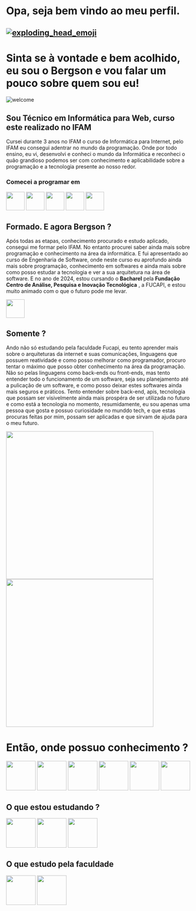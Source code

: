 # Opa, seja bem vindo ao meu perfil. 

## [![exploding_head_emoji](https://cdn3.emoji.gg/emojis/1396-exploding-head-emoji.gif)](https://emoji.gg/emoji/1396-exploding-head-emoji)

# Sinta se à vontade e bem acolhido, eu sou o Bergson e vou falar um pouco sobre quem sou eu!
![welcome](https://media.giphy.com/media/VtDRXohjexcyCDlL6Z/giphy.gif?cid=ecf05e47l8u4umuimvz6etxovazx6ofszua73ju2mbi9gdej&ep=v1_gifs_search&rid=giphy.gif&ct=g)

## Sou Técnico em Informática para Web, curso este realizado no IFAM

<p>Cursei durante 3 anos no IFAM o curso de Informática para Internet, pelo IFAM eu consegui adentrar no mundo da programação. Onde por todo ensino, eu vi, desenvolvi e conheci o mundo da Informática e reconheci o quão grandioso podemos ser com conhecimento e aplicabilidade sobre a programação e a tecnologia presente ao nosso redor.</p>

### Comecei a programar em
<div>
    <img width="50" src="https://cdn.jsdelivr.net/gh/devicons/devicon@latest/icons/php/php-original.svg" />
    <img width="50" src="https://cdn.jsdelivr.net/gh/devicons/devicon@latest/icons/html5/html5-original.svg" />
    <img width="50" src="https://cdn.jsdelivr.net/gh/devicons/devicon@latest/icons/css3/css3-original.svg" />
    <img width="50" src="https://cdn.jsdelivr.net/gh/devicons/devicon@latest/icons/mysql/mysql-original.svg" />
    <img width="50" src="https://cdn.jsdelivr.net/gh/devicons/devicon@latest/icons/bootstrap/bootstrap-original.svg" />
</div>

## Formado. E agora Bergson ?

<p>Após todas as etapas, conhecimento procurado e estudo aplicado, consegui me formar pelo IFAM. No entanto procurei saber ainda mais sobre programação e conhecimento na área da informática. E fui apresentado ao curso de Engenharia de Software, onde neste curso eu aprofundo ainda mais sobre programação, conhecimento em softwares e ainda mais sobre como posso estudar a tecnologia e ver a sua arquitetura na área de software. E no ano de 2024, estou cursando o <strong>Bacharel</strong> pela <strong>Fundação Centro de Análise, Pesquisa e Inovação Tecnológica</strong> , a FUCAPI, e estou muito animado com o que o futuro pode me levar.</p>

<div>
    <img width="50" src="http://fucapi.edu.br/wp-content/uploads/2023/07/Fucapi_Logopquena_.png">
</div>

## Somente ?
<p>Ando não só estudando pela faculdade Fucapi, eu tento aprender mais sobre o arquiteturas da internet e suas comunicações, linguagens que possuem reatividade e como posso melhorar como programador, procuro tentar o máximo que posso obter conhecimento na área da programação. Não so pelas linguagens como back-ends ou front-ends, mas tento entender todo o funcionamento de um software, seja seu planejamento até a pulicação de um software, e como posso deixar estes softwares ainda mais seguros e práticos. Tento entender sobre back-end, apis, tecnologia que possam ser visivelmente ainda mais prospéra de ser utilizada no futuro e como está a tecnologia no momento, resumidamente, eu sou apenas uma pessoa que gosta e possuo curiosidade no munddo tech, e que estas procuras feitas por mim, possam ser aplicadas e que sirvam de ajuda para o meu futuro.</p>

<div>
    <img src="https://media3.giphy.com/media/v1.Y2lkPTc5MGI3NjExMzQxNm1rNmE5ZGUwa3d6dWZsbHRvbTVmYnEzaHJkbnVscTh2OGQzYiZlcD12MV9pbnRlcm5hbF9naWZfYnlfaWQmY3Q9Zw/QuIxFwQo0RMT1tASlV/giphy.gif" width="400">
    <img src="https://media1.giphy.com/media/v1.Y2lkPTc5MGI3NjExMGFvNWhsNXkwMXRzeXBreDM4OHJuMG4wMmtzZ2s5Y3o1Z2VoZGlvayZlcD12MV9pbnRlcm5hbF9naWZfYnlfaWQmY3Q9Zw/qCj1NK1rxtnna/giphy.gif" width="400">
</div>

# Então, onde possuo conhecimento ?
<div>
    <img src="https://cdn.jsdelivr.net/gh/devicons/devicon@latest/icons/php/php-original.svg" width="80" />
    <img src="https://cdn.jsdelivr.net/gh/devicons/devicon@latest/icons/html5/html5-original.svg" width="80" />
    <img src="https://cdn.jsdelivr.net/gh/devicons/devicon@latest/icons/css3/css3-original.svg" width="80" />
    <img src="https://cdn.jsdelivr.net/gh/devicons/devicon@latest/icons/mysql/mysql-original.svg" width="80" />
    <img src="https://cdn.jsdelivr.net/gh/devicons/devicon@latest/icons/javascript/javascript-original.svg" width="80"/>
    <img src="https://cdn.jsdelivr.net/gh/devicons/devicon@latest/icons/bootstrap/bootstrap-original.svg" width="80"  />
</div>

## O que estou estudando ?
<div>
    <img src="https://cdn.jsdelivr.net/gh/devicons/devicon@latest/icons/laravel/laravel-original.svg" width="80"/>
    <img src="https://cdn.jsdelivr.net/gh/devicons/devicon@latest/icons/vuejs/vuejs-original.svg" width="80"/>
    <img src="https://cdn.jsdelivr.net/gh/devicons/devicon@latest/icons/postgresql/postgresql-original.svg" width="80"/>
</div>

## O que estudo pela faculdade

<div>
    <img src="https://cdn.jsdelivr.net/gh/devicons/devicon@latest/icons/c/c-original.svg" width="80"/>
    <img src="https://cdn.jsdelivr.net/gh/devicons/devicon@latest/icons/java/java-original.svg" width="80"/>
</div>

